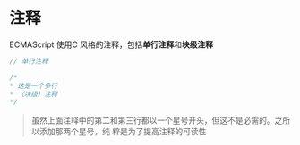 # 注释

ECMAScript 使用C 风格的注释，包括**单行注释**和**块级注释**

```javascript
// 单行注释
```

```javascript
/*
* 这是一个多行
* （块级）注释
*/
```

> 虽然上面注释中的第二和第三行都以一个星号开头，但这不是必需的。之所以添加那两个星号，纯
> 粹是为了提高注释的可读性

